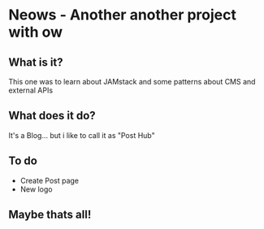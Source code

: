 # Neows - Another another project with ow

## What is it?

This one was to learn about JAMstack and some patterns about CMS and external APIs

## What does it do?

It's a Blog... but i like to call it as "Post Hub"

## To do

- Create Post page
- New logo

## Maybe thats all!
